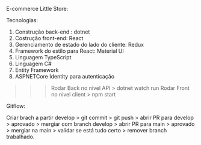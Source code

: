 E-commerce Little Store:

Tecnologias:

1. Construção back-end :  dotnet
2. Costrução front-end: React
3. Gerenciamento de estado do lado do cliente: Redux
4. Framework do estilo para React:  Material UI
5. Linguagem TypeScript
6. Linguagem C#
7. Entity Framework
8. ASPNETCore Identity para autenticação


>>> Rodar Back no nivel API > dotnet watch run
>>> Rodar Front no nivel client > npm start

Gitflow:

Criar brach a partir develop > git commit > git push > abrir PR para develop > aprovado > mergiar com branch develop > abrir PR para main > aprovado > mergiar na main > validar se está tudo certo > remover branch trabalhado.
